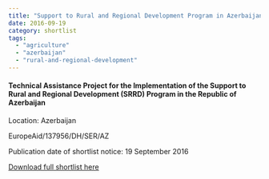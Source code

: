 ```yaml
---
title: "Support to Rural and Regional Development Program in Azerbaijan"
date: 2016-09-19
category: shortlist
tags: 
  - "agriculture"
  - "azerbaijan"
  - "rural-and-regional-development"
---
```


#### Technical Assistance Project for the Implementation of the Support to Rural and Regional Development (SRRD) Program in the Republic of Azerbaijan

Location: Azerbaijan

EuropeAid/137956/DH/SER/AZ

Publication date of shortlist notice: 19 September 2016

[Download full shortlist here](http://epm.lv/files/Shortlist_Azerbaijan_137956.pdf)
